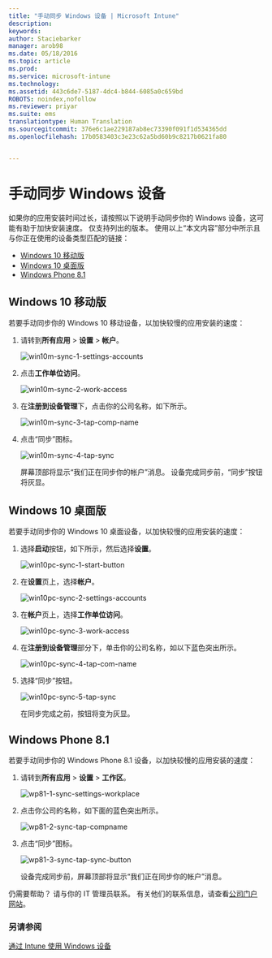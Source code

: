 ```yaml
---
title: "手动同步 Windows 设备 | Microsoft Intune"
description: 
keywords: 
author: Staciebarker
manager: arob98
ms.date: 05/18/2016
ms.topic: article
ms.prod: 
ms.service: microsoft-intune
ms.technology: 
ms.assetid: 443c6de7-5187-4dc4-b844-6085a0c659bd
ROBOTS: noindex,nofollow
ms.reviewer: priyar
ms.suite: ems
translationtype: Human Translation
ms.sourcegitcommit: 376e6c1ae229187ab8ec73390f091f1d534365dd
ms.openlocfilehash: 17b0583403c3e23c62a5bd60b9c8217b0621fa80


---
```



# 手动同步 Windows 设备
如果你的应用安装时间过长，请按照以下说明手动同步你的 Windows 设备，这可能有助于加快安装速度。 仅支持列出的版本。 使用以上“本文内容”部分中所示且与你正在使用的设备类型匹配的链接：

* [Windows 10 移动版](#windows-10-mobile)
* [Windows 10 桌面版](#windows-10-desktop)
* [Windows Phone 8.1](#windows-phone-8-1)


## Windows 10 移动版
若要手动同步你的 Windows 10 移动设备，以加快较慢的应用安装的速度：

1. 请转到**所有应用**  >  **设置**  >  **帐户**。

    ![win10m-sync-1-settings-accounts](./media/win10m-sync-1-settings-accounts.png)
    
2. 点击**工作单位访问**。

    ![win10m-sync-2-work-access](./media/win10m-sync-2-work-access.png)
    
3. 在**注册到设备管理**下，点击你的公司名称，如下所示。

    ![win10m-sync-3-tap-comp-name](./media/win10m-sync-3-tap-comp-name.png)
    
4. 点击“同步”图标。

    ![win10m-sync-4-tap-sync](./media/win10m-sync-4-tap-sync.png)
    
    屏幕顶部将显示“我们正在同步你的帐户”消息。 设备完成同步前，“同步”按钮将灰显。

## Windows 10 桌面版
若要手动同步你的 Windows 10 桌面设备，以加快较慢的应用安装的速度：

1. 选择**启动**按钮，如下所示，然后选择**设置**。

    ![win10pc-sync-1-start-button](./media/win10pc-sync-1-start-button.png)
    
2. 在**设置**页上，选择**帐户**。
 
    ![win10pc-sync-2-settings-accounts](./media/win10pc-sync-2-settings-accounts.png)
    
3. 在**帐户**页上，选择**工作单位访问**。
    
    ![win10pc-sync-3-work-access](./media/win10pc-sync-3-work-access.png)
    
4. 在**注册到设备管理**部分下，单击你的公司名称，如以下蓝色突出所示。
    
    ![win10pc-sync-4-tap-com-name](./media/win10pc-sync-4-tap-com-name.png)
   
5. 选择“同步”按钮。
    
    ![win10pc-sync-5-tap-sync](./media/win10pc-sync-5-tap-sync.png)
   
   在同步完成之前，按钮将变为灰显。

## Windows Phone 8.1
若要手动同步你的 Windows Phone 8.1 设备，以加快较慢的应用安装的速度：

1. 请转到**所有应用**  >  **设置**  >  **工作区**。

    ![wp81-1-sync-settings-workplace](./media/wp81-1-sync-settings-workplace.png)
    
2. 点击你公司的名称，如下面的蓝色突出所示。

    ![wp81-2-sync-tap-compname](./media/wp81-2-sync-tap-compname.png)
   
3. 点击“同步”图标。

    ![wp81-3-sync-tap-sync-button](./media/wp81-3-sync-tap-sync-button.png)
    
   设备完成同步前，屏幕顶部将显示“我们正在同步你的帐户”消息。

仍需要帮助？ 请与你的 IT 管理员联系。 有关他们的联系信息，请查看[公司门户网站](http://portal.manage.microsoft.com)。

### 另请参阅
[通过 Intune 使用 Windows 设备](using-your-windows-device-with-intune.md)



<!--HONumber=Jul16_HO3-->


